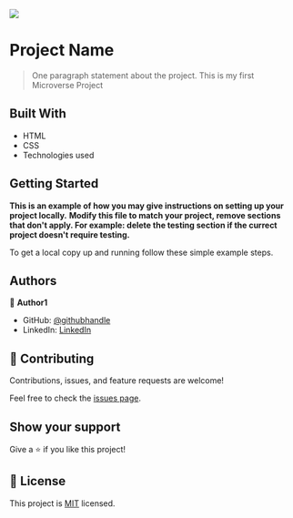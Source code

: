 ![](https://img.shields.io/badge/Microverse-blueviolet)

# Project Name

> One paragraph statement about the project.
This is my first Microverse Project

## Built With

- HTML
- CSS
- Technologies used

## Getting Started

**This is an example of how you may give instructions on setting up your project locally.**
**Modify this file to match your project, remove sections that don't apply. For example: delete the testing section if the currect project doesn't require testing.**


To get a local copy up and running follow these simple example steps.


## Authors

👤 **Author1**

- GitHub: [@githubhandle](https://github.com/OLIPLICHE/)
- LinkedIn: [LinkedIn](www.linkedin.com/in/olipliche-paka-mavoungou)

## 🤝 Contributing

Contributions, issues, and feature requests are welcome!

Feel free to check the [issues page](../../issues/).

## Show your support

Give a ⭐️ if you like this project!

## 📝 License

This project is [MIT](./MIT.md) licensed.